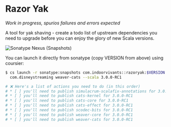 # Razor Yak

_Work in progress, spurios failures and errors expected_

A tool for yak shaving - create a todo list of upstream dependencies
you need to upgrade before you can enjoy the glory of new Scala versions.

![Sonatype Nexus (Snapshots)](https://img.shields.io/nexus/s/com.indoorvivants/razoryak_2.13?server=https%3A%2F%2Foss.sonatype.org%2F)

You can launch it directly from sonatype (copy VERSION from above) using coursier:

```bash
$ cs launch -r sonatype:snapshots com.indoorvivants::razoryak:$VERSION -- \
  com.disneystreaming weaver-cats --scala 3.0.0-RC1

# ❌ Here's a list of actions you need to do (in this order)
# * [ ] you'll need to publish simulacrum-scalafix-annotations for 3.0.0-RC1
# * [ ] you'll need to publish cats-kernel for 3.0.0-RC1
# * [ ] you'll need to publish cats-core for 3.0.0-RC1
# * [ ] you'll need to publish cats-effect for 3.0.0-RC1
# * [ ] you'll need to publish scodec-bits for 3.0.0-RC1
# * [ ] you'll need to publish weaver-core for 3.0.0-RC1
# * [ ] you'll need to publish weaver-cats for 3.0.0-RC1
```

